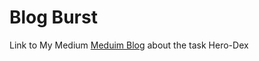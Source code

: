 # Blog Burst
Link to My Medium [Meduim Blog](https://medium.com/@theyearlone/crisis-on-infinite-earths-9c40a862e608) about the task Hero-Dex
